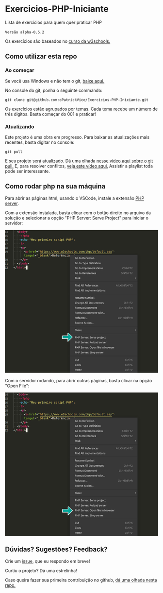 # Exercicios-PHP-Iniciante

Lista de exercícios para quem quer praticar PHP

`Versão alpha-0.5.2`

Os exercícios são baseados no [curso da w3schools.](https://www.w3schools.com/php/default.asp)

## Como utilizar esta repo

### Ao começar

Se você usa Windows e não tem o git, [baixe aqui.](https://gitforwindows.org/)

No console do git, ponha o seguinte commando:

```git
git clone git@github.com:oPatrickVico/Exercicios-PHP-Iniciante.git
```

Os exercícios estão agrupados por temas. Cada tema recebe um número de três digitos. Basta começar do 001 e praticar!

### Atualizando

Este projeto é uma obra em progresso. Para baixar as atualizações mais recentes, basta digitar no console:

```git
git pull
```

E seu projeto será atualizado. Dá uma olhada [nesse video aqui sobre o git pull.](https://www.youtube.com/watch?v=GgedJcK014s) E, para resolver conflitos, [veja este vídeo aqui.](https://www.youtube.com/watch?v=4hpUALY4Rrk) Assistir a playlist toda pode ser interessante.

## Como rodar php na sua máquina

Para abrir as páginas html, usando o VSCode, instale a extensão [PHP server](https://marketplace.visualstudio.com/items?itemName=brapifra.phpserver).

Com a extensão instalada, basta clicar com o botão direito no arquivo da solução e selecionar a opção "PHP Server: Serve Project" para iniciar o servidor:

![Iniciando o servidor](imagens/Iniciando%20Servidor.jpg)

Com o servidor rodando, para abrir outras páginas, basta clicar na opção "Open File":

![Abrindo arquivo](imagens/Abrindo%20Arquivo.jpg)

## Dúvidas? Sugestões? Feedback?

Crie um [issue](https://github.com/oPatrickVico/Exercicios-PHP-Iniciante/issues), que eu respondo em breve!

Curtiu o projeto? Dá uma estrelinha!

Caso queira fazer sua primeira contribuição no github, [dá uma olhada nesta repo.](https://github.com/oPatrickVico/Estacio-Github)
